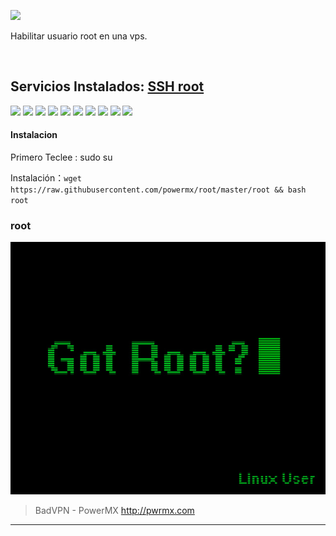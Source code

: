 ![](https://avatars1.githubusercontent.com/u/29370715?s=400&v=4)

Habilitar usuario root en una vps.

<br>


## Servicios Instalados: [SSH root](https://https://github.com/powermx/root "root")

![](https://img.shields.io/badge/Ubuntu-16.04-orange)
![](https://img.shields.io/badge/Ubuntu-16.10-orange)
![](https://img.shields.io/badge/Ubuntu-18.04-orange)
![](https://img.shields.io/badge/Ubuntu-18.10-orange)
![](https://img.shields.io/badge/Ubuntu-19.04-orange)
![](https://img.shields.io/badge/Ubuntu-19.10-orange)
![](https://img.shields.io/badge/Debian-7-red)
![](https://img.shields.io/badge/Debian-8-red)
![](https://img.shields.io/badge/Debian-9-red)
![](https://img.shields.io/badge/Debian-10-red)

#### Instalacion
Primero Teclee : sudo su

Instalación：`wget https://raw.githubusercontent.com/powermx/root/master/root && bash root`


### root

[![](https://github.com/powermx/root/raw/master/root.jpg)](https://github.com/powermx/root/raw/master/root.jpg "root - PowerMX")

> BadVPN - PowerMX http://pwrmx.com
                
----


